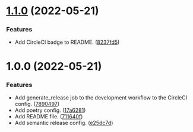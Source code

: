 # [1.1.0](https://github.com/ae-lexs/ae_star_wars_searcher/compare/v1.0.0...v1.1.0) (2022-05-21)


### Features

* Add CircleCI badge to README. ([8237fd5](https://github.com/ae-lexs/ae_star_wars_searcher/commit/8237fd551070be3f779c17595de88bdf389d452a))

# 1.0.0 (2022-05-21)


### Features

* Add generate_release job to the development workflow to the CircleCI config. ([7890497](https://github.com/ae-lexs/ae_star_wars_searcher/commit/7890497b77fbf97498568194b35ea404e5f30dd2))
* Add poetry config. ([17a6281](https://github.com/ae-lexs/ae_star_wars_searcher/commit/17a628186072f1801fb3c7c53a2d03e684bda414))
* Add README file. ([711640f](https://github.com/ae-lexs/ae_star_wars_searcher/commit/711640f1be69243b68f727a25e6e61512ce0a363))
* Add semantic release config. ([e25dc7d](https://github.com/ae-lexs/ae_star_wars_searcher/commit/e25dc7d75baa049bb916698b255e00967ebcf4de))

